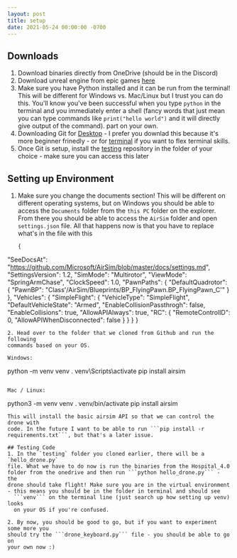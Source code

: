 ```yaml
---
layout: post
title: setup
date: 2021-05-24 00:00:00 -0700
---
```


## Downloads
1. Download binaries directly from OneDrive (should be in the Discord)
2. Download unreal engine from epic games [here](https://www.unrealengine.com/en-US/download)
3. Make sure you have Python installed and it can be run from the terminal!
   This will be different for Windows vs. Mac/Linux but I trust you can do
   this. You'll know you've been successful when you type `python` in the
   terminal and you immediately enter a shell (fancy words that just mean you
   can type commands like `print("hello world")` and it will directly give
   output of the command). 
   part on your own.
4. Downloading Git for [Desktop](https://desktop.github.com/) - I prefer you downlad this because it's
   more beginner frinedly - or for [terminal](https://git-scm.com/downloads) if
   you want to flex terminal skills.
5. Once Git is setup, install the [testing](https://github.com/AISUM-Purdue/testing.git
) repository in the folder of your
   choice - make sure you can access this later

## Setting up Environment
1. Make sure you change the documents section! This will be different on
   different operating systems, but on Windows you should be able to access the
   `Documents` folder from the `this PC` folder on the explorer. From there you
   should be able to access the `AirSim` folder and open `settings.json`
   file. All that happens now is that you have to replace what's in the file
   with this
   ```
   {
  "SeeDocsAt": "https://github.com/Microsoft/AirSim/blob/master/docs/settings.md",
  "SettingsVersion": 1.2,
  "SimMode": "Multirotor",
  "ViewMode": "SpringArmChase",
  "ClockSpeed": 1.0,
  "PawnPaths": {
    "DefaultQuadrotor": { "PawnBP": "Class'/AirSim/Blueprints/BP_FlyingPawn.BP_FlyingPawn_C'"  }
  },
  "Vehicles": {
    "SimpleFlight": {
      "VehicleType": "SimpleFlight",
      "DefaultVehicleState": "Armed",
      "EnableCollisionPassthrogh": false,
      "EnableCollisions": true,
      "AllowAPIAlways": true,
      "RC": {
        "RemoteControlID": 0,
        "AllowAPIWhenDisconnected": false
      }
    }
  }
}
   ```
2. Head over to the folder that we cloned from Github and run the following
   commands based on your OS.

   Windows:
   ```
   python -m venv venv
   . venv\Scripts\activate
   pip install airsim
   ```

   Mac / Linux:
   ```
   python3 -m venv venv
   . venv/bin/activate
   pip install airsim
   ```
   This will install the basic airsim API so that we can control the drone with
   code. In the future I want to be able to run ```pip install -r
   requirements.txt```, but that's a later issue.

## Testing Code
1. In the `testing` folder you cloned earlier, there will be a `hello_drone.py`
   file. What we have to do now is run the binaries from the Hospital_4.0
   folder from the onedrive and then run ```python hello_drone.py``` - the
   drone should take flight! Make sure you are in the virtual environment
   - this means you should be in the folder in terminal and should see
     ```venv``` on the terminal line (just search up how setting up venv) looks
     on your OS if you're confused. 

2. By now, you should be good to go, but if you want to experiment some more you
   should try the ```drone_keyboard.py``` file - you should be able to go on
   your own now :)
